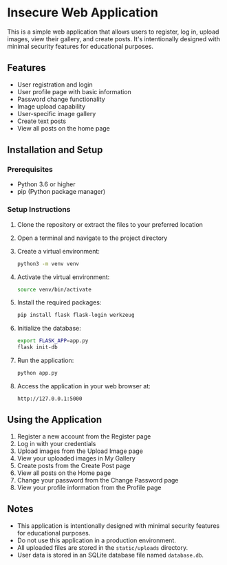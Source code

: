 # Insecure Web Application

This is a simple web application that allows users to register, log in, upload images, view their gallery, and create posts. It's intentionally designed with minimal security features for educational purposes.

## Features

- User registration and login
- User profile page with basic information
- Password change functionality
- Image upload capability
- User-specific image gallery
- Create text posts
- View all posts on the home page

## Installation and Setup

### Prerequisites

- Python 3.6 or higher
- pip (Python package manager)

### Setup Instructions

1. Clone the repository or extract the files to your preferred location

2. Open a terminal and navigate to the project directory

3. Create a virtual environment:
   ```bash
   python3 -m venv venv
   ```

4. Activate the virtual environment:
   ```bash
   source venv/bin/activate
   ```

5. Install the required packages:
   ```bash
   pip install flask flask-login werkzeug
   ```

6. Initialize the database:
   ```bash
   export FLASK_APP=app.py
   flask init-db
   ```

7. Run the application:
   ```bash
   python app.py
   ```

8. Access the application in your web browser at:
   ```
   http://127.0.0.1:5000
   ```

## Using the Application

1. Register a new account from the Register page
2. Log in with your credentials
3. Upload images from the Upload Image page
4. View your uploaded images in My Gallery
5. Create posts from the Create Post page
6. View all posts on the Home page
7. Change your password from the Change Password page
8. View your profile information from the Profile page

## Notes

- This application is intentionally designed with minimal security features for educational purposes.
- Do not use this application in a production environment.
- All uploaded files are stored in the `static/uploads` directory.
- User data is stored in an SQLite database file named `database.db`.

